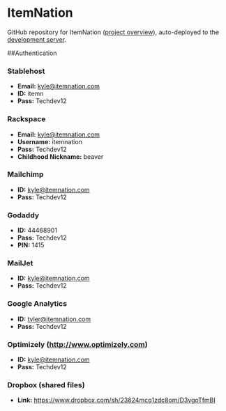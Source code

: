 # ItemNation

GitHub repository for ItemNation ([project overview](http://youtu.be/_VT-QjDqVaw)), auto-deployed to the [development server](http://166.78.49.117/).

##Authentication

### Stablehost

* **Email:** kyle@itemnation.com
* **ID:** itemn
* **Pass:** Techdev12

### Rackspace

* **Email:** kyle@itemnation.com
* **Username:** itemnation
* **Pass:** Techdev12
* **Childhood Nickname:** beaver

### Mailchimp

* **ID:** kyle@itemnation.com
* **Pass:** Techdev12

### Godaddy

* **ID:** 44468901
* **Pass:** Techdev12
* **PIN:** 1415

### MailJet

* **ID:** kyle@itemnation.com
* **Pass:** Techdev12

### Google Analytics
* **ID:** tyler@itemnation.com
* **Pass:** Techdev12

### Optimizely (http://www.optimizely.com)
* **ID:** kyle@itemnation.com
* **Pass:** Techdev12

### Dropbox (shared files)

* **Link:** https://www.dropbox.com/sh/23624mcq1zdc8om/D3vgoTfmBI
